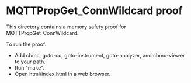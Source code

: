 MQTTPropGet_ConnWildcard proof
==============

This directory contains a memory safety proof for MQTTPropGet_ConnWildcard.

To run the proof.
* Add cbmc, goto-cc, goto-instrument, goto-analyzer, and cbmc-viewer
  to your path.
* Run "make".
* Open html/index.html in a web browser.
